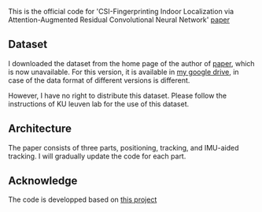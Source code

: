 This is the official code for 'CSI-Fingerprinting Indoor Localization via Attention-Augmented Residual Convolutional Neural Network' [paper](https://ieeexplore.ieee.org/document/10018917)

## Dataset
I downloaded the dataset from the home page of the author of [paper](https://arxiv.org/pdf/1911.11523.pdf), which is now unavailable. For this version, it is available in [my google drive](https://drive.google.com/file/d/1MoGZib9pC1Pe9wigXwtPLeRyNJQ3Dihr/view?usp=sharing), in case of the data format of different versions is different.

However, I have no right to distribute this dataset. Please follow the instructions of KU leuven lab for the use of this dataset. 

## Architecture
The paper consists of three parts, positioning, tracking, and IMU-aided tracking. I will gradually update the code for each part.

## Acknowledge 
The code is developped based on [this project](https://github.com/sibrendebast/MaMIMO-CSI-positioning-using-CNNs)
